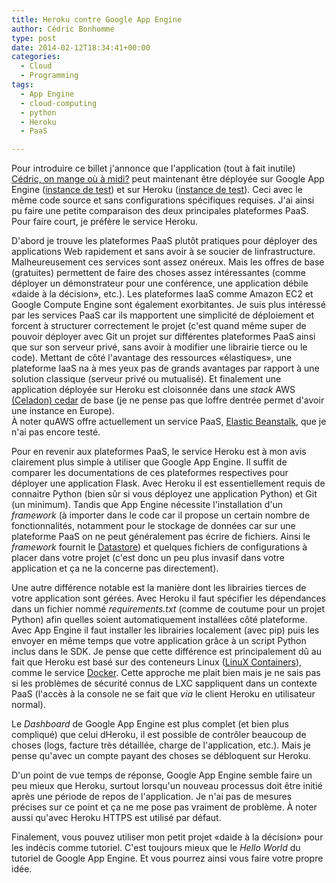 ```yaml
---
title: Heroku contre Google App Engine
author: Cédric Bonhomme
type: post
date: 2014-02-12T18:34:41+00:00
categories:
  - Cloud
  - Programming
tags:
  - App Engine
  - cloud-computing
  - python
  - Heroku
  - PaaS

---
```

Pour introduire ce billet j'annonce que l'application (tout à fait inutile) [Cédric, on mange où à midi?][1] peut maintenant être déployée sur Google App Engine ([instance de test][2]) et sur Heroku ([instance de test][3]). Ceci avec le même code source et sans configurations spécifiques requises. J'ai ainsi pu faire une petite comparaison des deux principales plateformes PaaS. Pour faire court, je préfère le service Heroku.

D'abord je trouve les plateformes PaaS plutôt pratiques pour déployer des applications Web rapidement et sans avoir à se soucier de linfrastructure. Malheureusement ces services sont assez onéreux. Mais les offres de base (gratuites) permettent de faire des choses assez intéressantes (comme déployer un démonstrateur pour une conférence, une application débile «daide à la décision», etc.). Les plateformes IaaS comme Amazon EC2 et Google Compute Engine sont également exorbitantes. Je suis plus intéressé par les services PaaS car ils mapportent une simplicité de déploiement et forcent à structurer correctement le projet (c'est quand même super de pouvoir déployer avec Git un projet sur différentes plateformes PaaS ainsi que sur son serveur privé, sans avoir à modifier une librairie tierce ou le code). Mettant de côté l'avantage des ressources «élastiques», une plateforme IaaS na à mes yeux pas de grands avantages par rapport à une solution classique (serveur privé ou mutualisé). Et finalement une application déployée sur Heroku est cloisonnée dans une _stack_ AWS [(Celadon) cedar][4] de base (je ne pense pas que loffre dentrée permet d'avoir une instance en Europe).  
À noter quAWS offre actuellement un service PaaS, [Elastic Beanstalk][5], que je n'ai pas encore testé.

Pour en revenir aux plateformes PaaS, le service Heroku est à mon avis clairement plus simple à utiliser que Google App Engine. Il suffit de comparer les documentations de ces plateformes respectives pour déployer une application Flask. Avec Heroku il est essentiellement requis de connaitre Python (bien sûr si vous déployez une application Python) et Git (un minimum). Tandis que App Engine nécessite l'installation d'un _framework_ (à importer dans le code car il propose un certain nombre de fonctionnalités, notamment pour le stockage de données car sur une plateforme PaaS on ne peut généralement pas écrire de fichiers. Ainsi le _framework_ fournit le [Datastore][6]) et quelques fichiers de configurations à placer dans votre projet (c'est donc un peu plus invasif dans votre application et ça ne la concerne pas directement).

Une autre différence notable est la manière dont les librairies tierces de votre application sont gérées. Avec Heroku il faut spécifier les dépendances dans un fichier nommé _requirements.txt_ (comme de coutume pour un projet Python) afin quelles soient automatiquement installées côté plateforme. Avec App Engine il faut installer les librairies localement (avec pip) puis les envoyer en même temps que votre application grâce à un script Python inclus dans le SDK. Je pense que cette différence est principalement dû au fait que Heroku est basé sur des conteneurs Linux ([LinuX Containers][7]), comme le service [Docker][8]. Cette approche me plait bien mais je ne sais pas si les problèmes de sécurité connus de LXC sappliquent dans un contexte PaaS (l'accès à la console ne se fait que _via_ le client Heroku en utilisateur normal).

Le _Dashboard_ de Google App Engine est plus complet (et bien plus compliqué) que celui dHeroku, il est possible de contrôler beaucoup de choses (logs, facture très détaillée, charge de l'application, etc.). Mais je pense qu'avec un compte payant des choses se débloquent sur Heroku.

D'un point de vue temps de réponse, Google App Engine semble faire un peu mieux que Heroku, surtout lorsqu'un nouveau processus doit être initié après une période de repos de l'application. Je n'ai pas de mesures précises sur ce point et ça ne me pose pas vraiment de problème. À noter aussi qu'avec Heroku HTTPS est utilisé par défaut.

Finalement, vous pouvez utiliser mon petit projet «daide à la décision» pour les indécis comme tutoriel. C'est toujours mieux que le _Hello World_ du tutoriel de Google App Engine. Et vous pourrez ainsi vous faire votre propre idée.

 [1]: https://gitlab.com/cedric/cedric-onmange-ou
 [2]: http://deep-equator-438.appspot.com/
 [3]: https://peaceful-refuge-5673.herokuapp.com/
 [4]: https://devcenter.heroku.com/articles/cedar#using-cedar
 [5]: https://aws.amazon.com/elasticbeanstalk/
 [6]: https://developers.google.com/appengine/docs/java/gettingstarted/usingdatastore
 [7]: https://en.wikipedia.org/wiki/LXC
 [8]: https://www.docker.io/